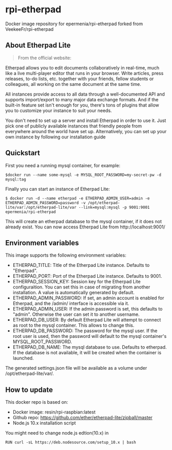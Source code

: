 # rpi-etherpad
Docker image repository for epermenia/rpi-etherpad
forked from VeekeeFr/rpi-etherpad

## About Etherpad Lite

>From the official website:

Etherpad allows you to edit documents collaboratively in real-time, much like a live multi-player editor that runs in your browser. Write articles, press releases, to-do lists, etc. together with your friends, fellow students or colleagues, all working on the same document at the same time.


All instances provide access to all data through a well-documented API and supports import/export to many major data exchange formats. And if the built-in feature set isn't enough for you, there's tons of plugins that allow you to customize your instance to suit your needs.

You don't need to set up a server and install Etherpad in order to use it. Just pick one of publicly available instances that friendly people from everywhere around the world have set up. Alternatively, you can set up your own instance by following our installation guide

## Quickstart

First you need a running mysql container, for example:

`$docker run --name some-mysql -e MYSQL_ROOT_PASSWORD=my-secret-pw -d mysql:tag`

Finally you can start an instance of Etherpad Lite:

`$ docker run -d --name etherpad -e ETHERPAD_ADMIN_USER=admin -e ETHERPAD_ADMIN_PASSWORD=password -v /opt/etherpad-lite/var:/opt/etherpad-lite/var --link=mysql:mysql -p 9001:9001 epermenia/rpi-etherpad`

This will create an etherpad database to the mysql container, if it does not already exist. You can now access Etherpad Lite from http://localhost:9001/

## Environment variables

This image supports the following environment variables:

- ETHERPAD_TITLE: Title of the Etherpad Lite instance. Defaults to "Etherpad".
- ETHERPAD_PORT: Port of the Etherpad Lite instance. Defaults to 9001.
- ETHERPAD_SESSION_KEY: Session key for the Etherpad Lite configuraition. You can set this in case of migrating from another installation. A value is automatically generated by default.
- ETHERPAD_ADMIN_PASSWORD: If set, an admin account is enabled for Etherpad, and the /admin/ interface is accessible via it.
- ETHERPAD_ADMIN_USER: If the admin password is set, this defaults to "admin". Otherwise the user can set it to another username.
- ETHERPAD_DB_USER: By default Etherpad Lite will attempt to connect as root to the mysql container. This allows to change this.
- ETHERPAD_DB_PASSWORD: The password for the mysql user. If the root user is used, then the password will default to the mysql container's MYSQL_ROOT_PASSWORD.
- ETHERPAD_DB_NAME: The mysql database to use. Defaults to etherpad. If the database is not available, it will be created when the container is launched.

The generated settings.json file will be available as a volume under /opt/etherpad-lite/var/.

## How to update

This docker repo is based on:
- Docker image: resin/rpi-raspbian:latest
- Github repo: https://github.com/ether/etherpad-lite/zipball/master
- Node.js 10.x installation script


You might need to change node.js edtion(10.x) in

`RUN curl -sL https://deb.nodesource.com/setup_10.x | bash`
